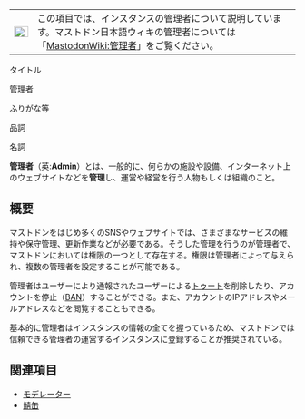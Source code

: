 <div>

<div>

|                                                                                                                                                                                                                                                                                                                                                 |                                                                                                                                                                                                              |
|-------------------------------------------------------------------------------------------------------------------------------------------------------------------------------------------------------------------------------------------------------------------------------------------------------------------------------------------------|--------------------------------------------------------------------------------------------------------------------------------------------------------------------------------------------------------------|
| [<img src="/images/thumb/5/5f/Disambig_gray.svg/25px-Disambig_gray.svg.png" srcset="/images/thumb/5/5f/Disambig_gray.svg/38px-Disambig_gray.svg.png 1.5x, /images/thumb/5/5f/Disambig_gray.svg/50px-Disambig_gray.svg.png 2x" width="25" height="19" alt="曖昧さ回避" />](/%E3%83%95%E3%82%A1%E3%82%A4%E3%83%AB:Disambig_gray.svg "曖昧さ回避") | この項目では、インスタンスの管理者について説明しています。マストドン日本語ウィキの管理者については「[MastodonWiki:管理者](/MastodonWiki:%E7%AE%A1%E7%90%86%E8%80%85 "MastodonWiki:管理者")」をご覧ください。 |

</div>

タイトル

</div>

管理者

ふりがな等

品詞

名詞

  

**管理者**（英:**Admin**）とは、一般的に、何らかの施設や設備、インターネット上のウェブサイトなどを**管理**し、運営や経営を行う人物もしくは組織のこと。

## 概要

マストドンをはじめ多くのSNSやウェブサイトでは、さまざまなサービスの維持や保守管理、更新作業などが必要である。そうした管理を行うのが管理者で、マストドンにおいては権限の一つとして存在する。権限は管理者によって与えられ、複数の管理者を設定することが可能である。

管理者はユーザーにより通報されたユーザーによる[トゥート](/%E3%83%88%E3%82%A5%E3%83%BC%E3%83%88 "トゥート")を削除したり、アカウントを停止（[BAN](/BAN "BAN")）することができる。また、アカウントのIPアドレスやメールアドレスなどを閲覧することもできる。

基本的に管理者はインスタンスの情報の全てを握っているため、マストドンでは信頼できる管理者の運営するインスタンスに登録することが推奨されている。

## 関連項目

-   [モデレーター](/%E3%83%A2%E3%83%87%E3%83%AC%E3%83%BC%E3%82%BF%E3%83%BC "モデレーター (存在しないページ)")
-   [鯖缶](/%E9%AF%96%E7%BC%B6 "鯖缶")
